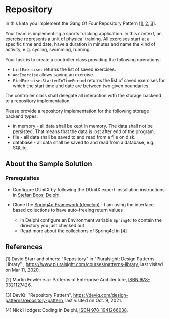 # Repository

In this kata you implement the Gang Of Four Repository Pattern [[1](#ref-1), [2](#ref-2), [3](#ref-3)].

Your team is implementing a sports tracking application. In this context, an exercise represents a unit of physical training. All exercises start at a specific time and date, have a duration in minutes and name the kind of activity, e.g. cycling, swimming, running.

Your task is to create a controller class providing the following operations:

* `ListExercises` returns the list of saved exercises.
* `AddExercise` allows saving an exercise.
* `FindExercisesStartedInTimePeriod` returns the list of saved exercises for which the start time and date are between two given boundaries.

The controller class shall delegate all interaction with the storage backend to a repository implementation.

Please provide a repository implementation for the following storage backend types:

* in memory - all data shall be kept in memory. The data shall not be persisted. That means that the data is lost after end of the program.
* file - all data shall be saved to and read from a file on disk.
* database - all data shall be saved to and read from a database, e.g. SQLite.

## About the Sample Solution

### Prerequisites

* Configure DUnitX by following the DUnitX expert installation instructions in [Stefan Boos: Delphi](https://wonderbird.github.io/pages/software-crafting/programming-languages/delphi.html).

* Clone the [Spring4d Framework (develop)](https://bitbucket.org/sglienke/spring4d/src/develop/) - I am using the interface based collections to have auto-freeing return values
  * In Delphi configure an Environment variable `Spring4d` to contain the directory you just checked out
  * Read more about the collections of Spring4d in [[4]](ref-4)

## References

<a name="ref-1">[1]</a> David Starr and others: "Repository" in "Pluralsight: Design Patterns Library"
, https://www.pluralsight.com/courses/patterns-library, last visited on Mar 11, 2020.

<a name="ref-2">[2]</a> Martin Fowler e.a.: Patterns of Enterprise Architecture, [ISBN 978-0321127426](https://isbnsearch.org/isbn/9780321127426).

<a name="ref-3">[3]</a> DevIQ: "Repository Pattern", https://deviq.com/design-patterns/repository-pattern, last visited on Oct. 9, 2021.

<a name="ref-4">[4]</a> Nick Hodges: Coding in Delphi, [ISBN 978-1941266038](https://www.amazon.de/Coding-Delphi-Nick-Hodges/dp/1941266037/).
